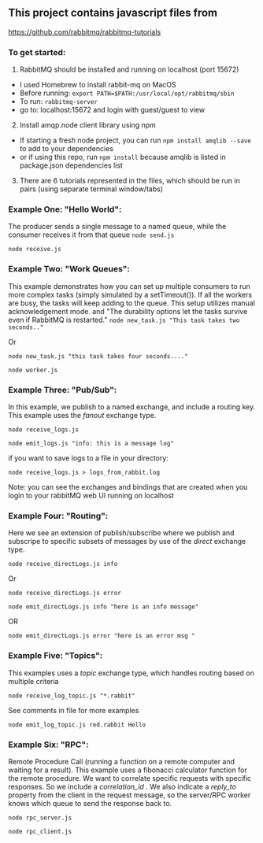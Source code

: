 ## This project contains javascript files from 
https://github.com/rabbitmq/rabbitmq-tutorials 

### To get started: 

1. RabbitMQ should be installed and running on localhost (port 15672)
- I used Homebrew to install rabbit-mq on MacOS
- Before running: ``` export PATH=$PATH:/usr/local/opt/rabbitmq/sbin ```
- To run: ``` rabbitmq-server ```
- go to: localhost:15672 and login with guest/guest to view 

2. Install amqp.node client library using npm 
- If starting a fresh node project, you can run ```npm install amqlib --save ``` to add to your dependencies
- or if using this repo, run ``` npm install ``` because amqlib is listed in package.json dependencies list

3. There are 6 tutorials represented in the files, which should be run in pairs (using separate terminal window/tabs)


### Example One: "Hello World": 
The producer sends a single message to a named queue, while the consumer receives it from that queue
``` node send.js ```

``` node receive.js ```

### Example Two: "Work Queues":
This example demonstrates how you can set up multiple consumers to run more complex tasks (simply simulated by a setTimeout()). If all the workers are busy, the tasks will keep adding to the queue.
This setup utilizes manual acknowledgement mode. and "The durability options let the tasks survive even if RabbitMQ is restarted."
``` node new_task.js "This task takes two seconds.." ```

Or

``` node new_task.js "this task takes four seconds...." ```

``` node worker.js ```

### Example Three: "Pub/Sub":
In this example, we publish to a named exchange, and include a routing key. This example uses the *fanout* exchange type. 

``` node receive_logs.js ```

``` node emit_logs.js "info: this is a message log" ```

if you want to save logs to a file in your directory: 

``` node receive_logs.js > logs_from_rabbit.log ``` 

Note: you can see the exchanges and bindings that are created when you login to your rabbitMQ web UI running on localhost


### Example Four: "Routing":
Here we see an extension of publish/subscribe where we publish and subscripe to specific subsets of messages by use of the *direct* exchange type.

``` node receive_directLogs.js info ``` 

Or 

``` node receive_directLogs.js error ```


``` node emit_directLogs.js info "here is an info message" ```

OR 

``` node emit_directLogs.js error "here is an error msg " ```

### Example Five: "Topics":
This examples uses a *topic* exchange type, which handles routing based on multiple criteria

``` node receive_log_topic.js "*.rabbit" ```

See comments in file for more examples

``` node emit_log_topic.js red.rabbit Hello ```

### Example Six: "RPC":
Remote Procedure Call (running a function on a remote computer and waiting for a result). This example uses a fibonacci calculator function for the remote procedure.
We want to correlate specific requests with specific responses. So we include a *correlation_id* . We also indicate a *reply_to* property from the client in the request message, so the server/RPC worker knows which queue to send the response back to.

``` node rpc_server.js ```

``` node rpc_client.js ```
